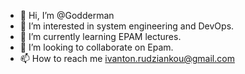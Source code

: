 - 👋 Hi, I’m @Godderman
- 👀 I’m interested in system engineering and DevOps.
- 🌱 I’m currently learning EPAM lectures.
- 💞️ I’m looking to collaborate on Epam.
- 📫 How to reach me ivanton.rudziankou@gmail.com

<!---
Godderman/Godderman is a ✨ special ✨ repository because its `README.md` (this file) appears on your GitHub profile.
You can click the Preview link to take a look at your changes.
--->
